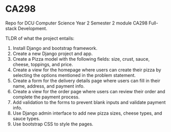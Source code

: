 # CA298
Repo for DCU Computer Science Year 2 Semester 2 module CA298 Full-stack Development.

TLDR of what the project entails:
1) Install Django and bootstrap framework.
2) Create a new Django project and app.
3) Create a Pizza model with the following fields: size, crust, sauce, cheese, toppings, and price.
4) Create a view for the homepage where users can create their pizza by selecting the options mentioned in the problem statement.
5) Create a form for the delivery details page where users can fill in their name, address, and payment info.
6) Create a view for the order page where users can review their order and complete the payment process.
7) Add validation to the forms to prevent blank inputs and validate payment info.
8) Use Django admin interface to add new pizza sizes, cheese types, and sauce types.
9) Use bootstrap CSS to style the pages.
